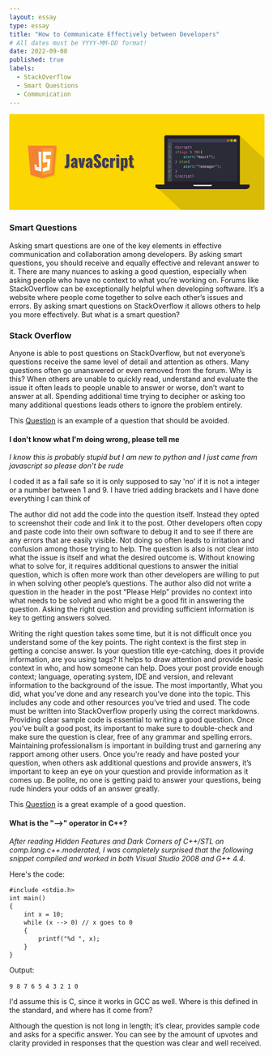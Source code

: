 ```yaml
---
layout: essay
type: essay
title: "How to Communicate Effectively between Developers"
# All dates must be YYYY-MM-DD format!
date: 2022-09-08
published: true
labels:
  - StackOverflow
  - Smart Questions
  - Communication
---
```


<img width="1000px" class="rounded float-start pe-4" src="../img/javascript-illustration.png">

### Smart Questions

Asking smart questions are one of the key elements in effective communication and collaboration among developers. By asking smart questions, you should receive and equally effective and relevant answer to it. There are many nuances to asking a good question, especially when asking people who have no context to what you’re working on. Forums like StackOverflow can be exceptionally helpful when developing software. It’s a website where people come together to solve each other’s issues and errors. By asking smart questions on StackOverflow it allows others to help you more effectively. But what is a smart question?

### Stack Overflow

Anyone is able to post questions on StackOverflow, but not everyone’s questions receive the same level of detail and attention as others. Many questions often go unanswered or even removed from the forum. Why is this? When others are unable to quickly read, understand and evaluate the issue it often leads to people unable to answer or worse, don’t want to answer at all. Spending additional time trying to decipher or asking too many additional questions leads others to ignore the problem entirely. 

This [Question](https://stackoverflow.com/questions/73655082/i-dont-know-what-i-am-doing-wrong-please-tell-me) is an example of a question that should be avoided. 

#### I don't know what I'm doing wrong, please tell me

*I know this is probably stupid but I am new to python and I just came from javascript so please don't be rude*

I coded it as a fail safe so it is only supposed to say 'no' if it is not a integer or a number between 1 and 9. I have tried adding brackets and I have done everything I can think of

The author did not add the code into the question itself. Instead they opted to screenshot their code and link it to the post. Other developers often copy and paste code into their own software to debug it and to see if there are any errors that are easily visible. Not doing so often leads to irritation and confusion among those trying to help. The question is also is not clear into what the issue is itself and what the desired outcome is. Without knowing what to solve for, it requires additional questions to answer the initial question, which is often more work than other developers are willing to put in when solving other people’s questions. The author also did not write a question in the header in the post “Please Help” provides no context into what needs to be solved and who might be a good fit in answering the question. Asking the right question and providing sufficient information is key to getting answers solved.

Writing the right question takes some time, but it is not difficult once you understand some of the key points. The right context is the first step in getting a concise answer. Is your question title eye-catching, does it provide information, are you using tags? It helps to draw attention and provide basic context in who, and how someone can help. Does your post provide enough context; language, operating system, IDE and version, and relevant information to the background of the issue. The most importantly, What you did, what you’ve done and any research you’ve done into the topic. This includes any code and other resources you’ve tried and used. The code must be written into StackOverflow properly using the correct markdowns. Providing clear sample code is essential to writing a good question. Once you’ve built a good post, its important to make sure to double-check and make sure the question is clear, free of any grammar and spelling errors. Maintaining professionalism is important in building trust and garnering any rapport among other users. Once you're ready and have posted your question, when others ask additional questions and provide answers, it’s important to keep an eye on your question and provide information as it comes up. Be polite, no one is getting paid to answer your questions, being rude hinders your odds of an answer greatly. 

This [Question](https://stackoverflow.com/questions/1642028/what-is-the-operator-in-c) is a great example of a good question. 

#### What is the "-->" operator in C++?

*After reading Hidden Features and Dark Corners of C++/STL on comp.lang.c++.moderated, I was completely surprised that the following snippet compiled and worked in both Visual Studio 2008 and G++ 4.4.*

Here's the code:

```
#include <stdio.h>
int main()
{
    int x = 10;
    while (x --> 0) // x goes to 0
    {
        printf("%d ", x);
    }
}
```
Output:

`9 8 7 6 5 4 3 2 1 0`

I'd assume this is C, since it works in GCC as well. Where is this defined in the standard, and where has it come from?

Although the question is not long in length; it’s clear, provides sample code and asks for a specific answer. You can see by the amount of upvotes and clarity provided in responses that the question was clear and well received.
